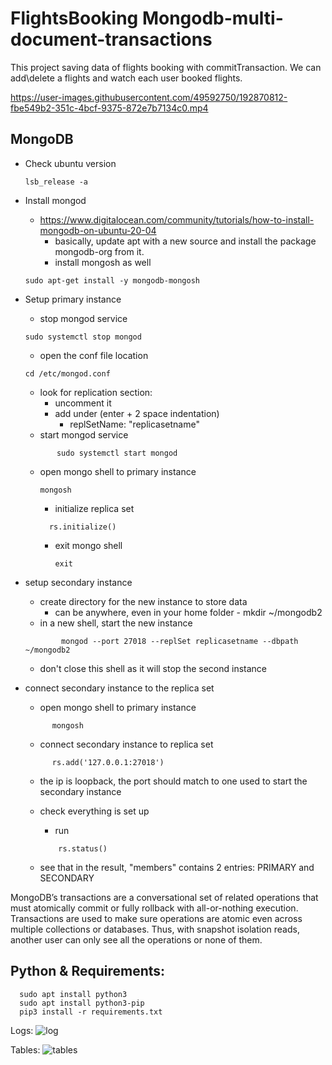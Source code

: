 # FlightsBooking Mongodb-multi-document-transactions  
  This project saving data of flights booking with commitTransaction.
  We can add\delete a flights and watch each user booked flights.

https://user-images.githubusercontent.com/49592750/192870812-fbe549b2-351c-4bcf-9375-872e7b7134c0.mp4

 ## MongoDB 
- Check ubuntu version 
  ```
  lsb_release -a
  ```
  
- Install mongod
	- https://www.digitalocean.com/community/tutorials/how-to-install-mongodb-on-ubuntu-20-04
		- basically, update apt with a new source and install the package mongodb-org from it.
		- install mongosh as well
		
    ```
    sudo apt-get install -y mongodb-mongosh
    ```
- Setup primary instance
	- stop mongod service
		
    ```
    sudo systemctl stop mongod
    ```
    
	- open the conf file location 
    
    ```
    cd /etc/mongod.conf
    ```
    
	- look for replication section:
		- uncomment it
		- add under (enter + 2 space indentation)
			- replSetName: "replicasetname"
	- start mongod service
  
  ```
		 sudo systemctl start mongod
  ```
	
  - open mongo shell to primary instance
  
    ```
    mongosh
    ```
	- initialize replica set
		
    ```
      rs.initialize()
    ```
    
	- exit mongo shell
		  
      ```
      exit
      ```
- setup secondary instance
	- create directory for the new instance to store data
		- can be anywhere, even in your home folder
			  - mkdir ~/mongodb2
	- in a new shell, start the new instance
  
  ```
		  mongod --port 27018 --replSet replicasetname --dbpath ~/mongodb2
  ```
  
  - don't close this shell as it will stop the second instance

- connect secondary instance to the replica set
	- open mongo shell to primary instance
	
  ```
        mongosh
  ```
	- connect secondary instance to replica set
	
  ```
        rs.add('127.0.0.1:27018')
  ```
  
	- the ip is loopback, the port should match to one used to start the secondary instance
	- check everything is set up
		- run 
      
      ```
          rs.status()
      ```
		
    - see that in the result, "members" contains 2 entries: PRIMARY and SECONDARY

MongoDB’s transactions are a conversational set of related operations that must atomically commit or fully rollback 
with all-or-nothing execution.
Transactions are used to make sure operations are atomic even across multiple collections or databases.
Thus, with snapshot isolation reads, 
another user can only see all the operations or none of them.

## Python & Requirements:
      sudo apt install python3
      sudo apt install python3-pip
      pip3 install -r requirements.txt 
      
Logs:
![log](https://user-images.githubusercontent.com/49592750/192871200-63fef5b8-b247-4408-b960-feb666922d95.jpg)

Tables:
![tables](https://user-images.githubusercontent.com/49592750/192871622-127707ce-2191-43f1-adc8-180092f104eb.jpg)


